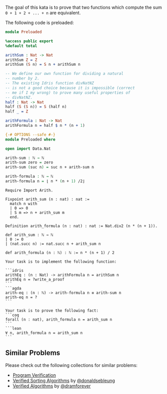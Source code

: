 The goal of this kata is to prove that two functions which compute the sum `0 + 1 + 2 + ... + n` are equivalent.

The following code is preloaded:

```idris
module Preloaded

%access public export
%default total

arithSum : Nat -> Nat
arithSum Z = Z
arithSum (S n) = S n + arithSum n

-- We define our own function for dividing a natural
-- number by 2. 
-- The existing Idris function divNatNZ
-- is not a good choice because it is impossible (correct
-- me if I my wrong) to prove many useful properties of
-- divNatNZ.
half : Nat -> Nat
half (S (S n)) = S (half n)
half _ = Z

arithFormula : Nat -> Nat
arithFormula n = half $ n * (n + 1)
```
```agda
{-# OPTIONS --safe #-}
module Preloaded where

open import Data.Nat

arith-sum : ℕ → ℕ
arith-sum zero = zero
arith-sum (suc n) = suc n + arith-sum n

arith-formula : ℕ → ℕ
arith-formula n = ⌊ n * (n + 1) /2⌋
```
```coq
Require Import Arith.

Fixpoint arith_sum (n : nat) : nat :=
  match n with
  | 0 => 0
  | S m => n + arith_sum m
  end.

Definition arith_formula (n : nat) : nat := Nat.div2 (n * (n + 1)).
```
```lean
def arith_sum : ℕ → ℕ
| 0 := 0
| (nat.succ n) := nat.succ n + arith_sum n

def arith_formula (n : ℕ) : ℕ := n * (n + 1) / 2
```
~~~if:idris,agda
Your task is to implement the following function:

```idris
arithEq : (n : Nat) -> arithFormula n = arithSum n
arithEq n = ?write_a_proof
```
```agda
arith-eq : (n : ℕ) -> arith-formula n ≡ arith-sum n
arith-eq n = ?
```
~~~
~~~if:coq,lean
Your task is to prove the following fact:
```coq
forall (n : nat), arith_formula n = arith_sum n
```
```lean
∀ n, arith_formula n = arith_sum n
```
~~~

## Similar Problems

Please check out the following collections for similar problems:

* [Program Verification](https://www.codewars.com/collections/program-verification-1)
* [Verified Sorting Algorithms](https://www.codewars.com/collections/verified-sorting-algorithms) by [@donaldsebleung](https://www.codewars.com/users/donaldsebleung)  
* [Verified Algorithms](https://www.codewars.com/collections/5d0e575208985f000f6e5671) by [@dramforever](https://www.codewars.com/users/dramforever)